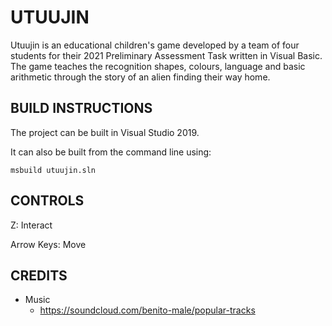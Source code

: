 # UTUUJIN

Utuujin is an educational children's game developed by a team of four students
for their 2021 Preliminary Assessment Task written in Visual Basic. The game
teaches the recognition shapes, colours, language and basic arithmetic through
the story of an alien finding their way home.

## BUILD INSTRUCTIONS

The project can be built in Visual Studio 2019.

It can also be built from the command line using:

`msbuild utuujin.sln`

## CONTROLS

Z: Interact

Arrow Keys: Move

## CREDITS
- Music
	- https://soundcloud.com/benito-male/popular-tracks
